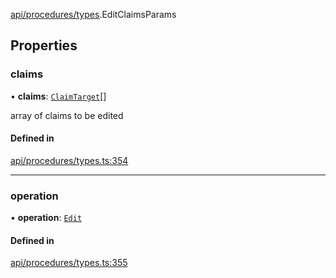 [api/procedures/types](../../../../Modules/API/Procedures/Types.md).EditClaimsParams

## Properties

### claims

• **claims**: [`ClaimTarget`](../../../Types/ClaimTarget.md)[]

array of claims to be edited

#### Defined in

[api/procedures/types.ts:354](https://github.com/PolymeshAssociation/polymesh-sdk/blob/15be87e8/src/api/procedures/types.ts#L354)

___

### operation

• **operation**: [`Edit`](../../../../Enums/API/Procedures/Types/ClaimOperation.md#edit)

#### Defined in

[api/procedures/types.ts:355](https://github.com/PolymeshAssociation/polymesh-sdk/blob/15be87e8/src/api/procedures/types.ts#L355)
